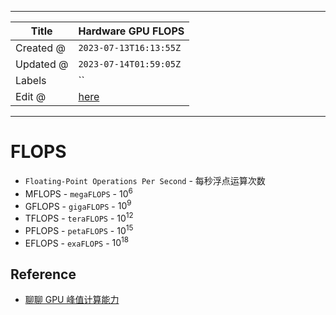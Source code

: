 -----

| Title     | Hardware GPU FLOPS                                   |
| --------- | ---------------------------------------------------- |
| Created @ | `2023-07-13T16:13:55Z`                               |
| Updated @ | `2023-07-14T01:59:05Z`                               |
| Labels    | \`\`                                                 |
| Edit @    | [here](https://github.com/junxnone/xwiki/issues/280) |

-----

# FLOPS

  - `Floating-Point Operations Per Second` - 每秒浮点运算次数
  - MFLOPS - `megaFLOPS` - $10^6$
  - GFLOPS - `gigaFLOPS` - $10^9$
  - TFLOPS - `teraFLOPS` - $10^{12}$
  - PFLOPS - `petaFLOPS` - $10^{15}$
  - EFLOPS - `exaFLOPS` - $10^{18}$

## Reference

  - [聊聊 GPU 峰值计算能力](https://zhuanlan.zhihu.com/p/231302709)

